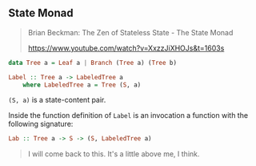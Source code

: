 ## State Monad

> Brian Beckman: The Zen of Stateless State - The State Monad
>
> https://www.youtube.com/watch?v=XxzzJiXHOJs&t=1603s

``` haskell
data Tree a = Leaf a | Branch (Tree a) (Tree b)
```

``` haskell
Label :: Tree a -> LabeledTree a
	where LabeledTree a = Tree (S, a)
```

`(S, a)` is a state-content pair.

Inside the function definition of `Label` is an invocation a function with the following signature:

``` haskell
Lab :: Tree a -> S -> (S, LabeledTree a)
```

> I will come back to this. It's a little above me, I think.
